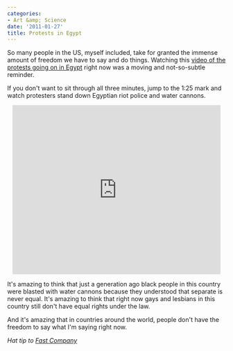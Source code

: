 ```yaml
---
categories:
- Art &amp; Science
date: '2011-01-27'
title: Protests in Egypt
---
```


So many people in the US, myself included, take for granted the immense amount of freedom we have to say and do things. Watching this <a href="https://www.youtube.com/watch?v=kWr6MypZ-JU">video of the protests going on in Egypt</a> right now was a moving and not-so-subtle reminder.

If you don't want to sit through all three minutes, jump to the 1:25 mark and watch protesters stand down Egyptian riot police and water cannons.

<p align="center"><iframe title="YouTube video player" class="youtube-player" type="text/html" width="480" height="390" src="https://www.youtube.com/embed/kWr6MypZ-JU?rel=0" frameborder="0" allowFullScreen></iframe></p>

It's amazing to think that just a generation ago black people in this country were blasted with water cannons because they understood that separate is never equal. It's amazing to think that right now gays and lesbians in this country still don't have equal rights under the law.

And it's amazing that in countries around the world, people don't have the freedom to say what I'm saying right now.

<em>Hat tip to <a href="http://www.fastcompany.com/1720692/egypt-protests-mubarak-twitter-youtube-facebook-twitpic">Fast Company</a></em>